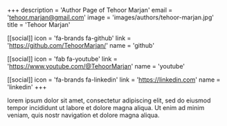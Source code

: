 +++
description = 'Author Page of Tehoor Marjan'
email = 'tehoor.marjan@gmail.com'
image = 'images/authors/tehoor-marjan.jpg'
title = 'Tehoor Marjan'

[[social]]
  icon = 'fa-brands fa-github'
  link = 'https://github.com/TehoorMarjan/'
  name = 'github'

[[social]]
  icon = 'fab fa-youtube'
  link = 'https://www.youtube.com/@TehoorMarjan'
  name = 'youtube'

[[social]]
  icon = 'fa-brands fa-linkedin'
  link = 'https://linkedin.com'
  name = 'linkedin'
+++

lorem ipsum dolor sit amet, consectetur adipiscing elit, sed do eiusmod tempor
incididunt ut labore et dolore magna aliqua. Ut enim ad minim veniam, quis nostr
navigation et dolore magna aliqua.
